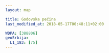 ```yaml
---
layout: map

title: Godovska pećina
last_modified_at: 2018-05-17T00:48:11+02:00

WDPA: [388806]
geoSrbija:
  L1_183: [75]
---
```

